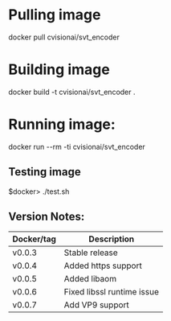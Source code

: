 # Pulling image

docker pull cvisionai/svt_encoder

# Building image

docker build -t cvisionai/svt_encoder .

# Running image:

docker run --rm -ti cvisionai/svt_encoder

## Testing image
$docker> ./test.sh

## Version Notes:


| Docker/tag  | Description                     
------------- |-------------------------------  
| v0.0.3      | Stable release                  
| v0.0.4      | Added https support            
| v0.0.5      | Added libaom                    
| v0.0.6      | Fixed libssl runtime issue      
| v0.0.7      | Add VP9 support                 
